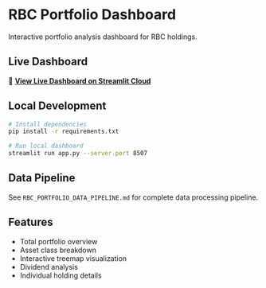 # RBC Portfolio Dashboard

Interactive portfolio analysis dashboard for RBC holdings.

## Live Dashboard
🚀 **[View Live Dashboard on Streamlit Cloud](https://your-app.streamlit.app)**

## Local Development
```bash
# Install dependencies
pip install -r requirements.txt

# Run local dashboard
streamlit run app.py --server.port 8507
```

## Data Pipeline
See `RBC_PORTFOLIO_DATA_PIPELINE.md` for complete data processing pipeline.

## Features
- Total portfolio overview
- Asset class breakdown
- Interactive treemap visualization
- Dividend analysis
- Individual holding details
